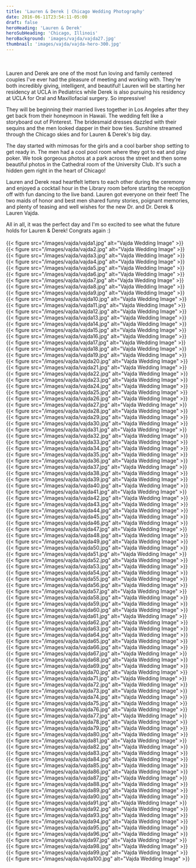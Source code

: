 ```yaml
---
title: 'Lauren & Derek | Chicago Wedding Photography'
date: 2016-06-11T23:54:11-05:00
draft: false
heroHeading: 'Lauren & Derek'
heroSubHeading: 'Chicago, Illinois'
heroBackground: 'images/vajda/vajda27.jpg'
thumbnail: 'images/vajda/vajda-hero-300.jpg'
---
```

<br/>
<br/>
Lauren and Derek are one of the most fun loving and family 
centered couples I've ever had the pleasure of meeting and working with. 
They're both incredibly giving, intelligent, and beautiful! Lauren will be 
starting her residency at UCLA in Pediatrics while Derek is also pursuing 
his residency at UCLA for Oral and Maxillofacial surgery. So impressive!

They will be beginning their married lives together in Los Angeles after 
they get back from their honeymoon in Hawaii. The wedding felt like a 
storyboard out of Pinterest. The bridesmaid dresses dazzled with their 
sequins and the men looked dapper in their bow ties. Sunshine streamed 
through the Chicago skies and for Lauren &amp; Derek's big day.  

The day started with mimosas for the girls and a cool barber shop setting to get 
ready in. The men had a cool pool room where they got to eat and play 
poker. We took gorgeous photos at a park across the street and then some 
beautiful photos in the Cathedral room of the University Club. It's such a 
hidden gem right in the heart of Chicago!

Lauren and Derek read heartfelt letters to each other during the ceremony and enjoyed a cocktail hour in 
the Library room before starting the reception off with fun dancing to the 
live band. Lauren got everyone on their feet! The two maids of honor and 
best men shared funny stories, poignant memories, and plenty of teasing and 
well wishes for the new Dr. and Dr. Derek &amp; Lauren Vajda.  

All in all, it was the perfect day and I'm so excited to see what the future holds for 
Lauren &amp; Derek! Congrats again :) 
<br/>
<br/>
{{< figure src="/images/vajda/vajda1.jpg" alt="Vajda Wedding Image" >}}
{{< figure src="/images/vajda/vajda2.jpg" alt="Vajda Wedding Image" >}}
{{< figure src="/images/vajda/vajda3.jpg" alt="Vajda Wedding Image" >}}
{{< figure src="/images/vajda/vajda4.jpg" alt="Vajda Wedding Image" >}}
{{< figure src="/images/vajda/vajda5.jpg" alt="Vajda Wedding Image" >}}
{{< figure src="/images/vajda/vajda6.jpg" alt="Vajda Wedding Image" >}}
{{< figure src="/images/vajda/vajda7.jpg" alt="Vajda Wedding Image" >}}
{{< figure src="/images/vajda/vajda8.jpg" alt="Vajda Wedding Image" >}}
{{< figure src="/images/vajda/vajda9.jpg" alt="Vajda Wedding Image" >}}
{{< figure src="/images/vajda/vajda10.jpg" alt="Vajda Wedding Image" >}}
{{< figure src="/images/vajda/vajda11.jpg" alt="Vajda Wedding Image" >}}
{{< figure src="/images/vajda/vajda12.jpg" alt="Vajda Wedding Image" >}}
{{< figure src="/images/vajda/vajda13.jpg" alt="Vajda Wedding Image" >}}
{{< figure src="/images/vajda/vajda14.jpg" alt="Vajda Wedding Image" >}}
{{< figure src="/images/vajda/vajda15.jpg" alt="Vajda Wedding Image" >}}
{{< figure src="/images/vajda/vajda16.jpg" alt="Vajda Wedding Image" >}}
{{< figure src="/images/vajda/vajda17.jpg" alt="Vajda Wedding Image" >}}
{{< figure src="/images/vajda/vajda18.jpg" alt="Vajda Wedding Image" >}}
{{< figure src="/images/vajda/vajda19.jpg" alt="Vajda Wedding Image" >}}
{{< figure src="/images/vajda/vajda20.jpg" alt="Vajda Wedding Image" >}}
{{< figure src="/images/vajda/vajda21.jpg" alt="Vajda Wedding Image" >}}
{{< figure src="/images/vajda/vajda22.jpg" alt="Vajda Wedding Image" >}}
{{< figure src="/images/vajda/vajda23.jpg" alt="Vajda Wedding Image" >}}
{{< figure src="/images/vajda/vajda24.jpg" alt="Vajda Wedding Image" >}}
{{< figure src="/images/vajda/vajda25.jpg" alt="Vajda Wedding Image" >}}
{{< figure src="/images/vajda/vajda26.jpg" alt="Vajda Wedding Image" >}}
{{< figure src="/images/vajda/vajda27.jpg" alt="Vajda Wedding Image" >}}
{{< figure src="/images/vajda/vajda28.jpg" alt="Vajda Wedding Image" >}}
{{< figure src="/images/vajda/vajda29.jpg" alt="Vajda Wedding Image" >}}
{{< figure src="/images/vajda/vajda30.jpg" alt="Vajda Wedding Image" >}}
{{< figure src="/images/vajda/vajda31.jpg" alt="Vajda Wedding Image" >}}
{{< figure src="/images/vajda/vajda32.jpg" alt="Vajda Wedding Image" >}}
{{< figure src="/images/vajda/vajda33.jpg" alt="Vajda Wedding Image" >}}
{{< figure src="/images/vajda/vajda34.jpg" alt="Vajda Wedding Image" >}}
{{< figure src="/images/vajda/vajda35.jpg" alt="Vajda Wedding Image" >}}
{{< figure src="/images/vajda/vajda36.jpg" alt="Vajda Wedding Image" >}}
{{< figure src="/images/vajda/vajda37.jpg" alt="Vajda Wedding Image" >}}
{{< figure src="/images/vajda/vajda38.jpg" alt="Vajda Wedding Image" >}}
{{< figure src="/images/vajda/vajda39.jpg" alt="Vajda Wedding Image" >}}
{{< figure src="/images/vajda/vajda40.jpg" alt="Vajda Wedding Image" >}}
{{< figure src="/images/vajda/vajda41.jpg" alt="Vajda Wedding Image" >}}
{{< figure src="/images/vajda/vajda42.jpg" alt="Vajda Wedding Image" >}}
{{< figure src="/images/vajda/vajda43.jpg" alt="Vajda Wedding Image" >}}
{{< figure src="/images/vajda/vajda44.jpg" alt="Vajda Wedding Image" >}}
{{< figure src="/images/vajda/vajda45.jpg" alt="Vajda Wedding Image" >}}
{{< figure src="/images/vajda/vajda46.jpg" alt="Vajda Wedding Image" >}}
{{< figure src="/images/vajda/vajda47.jpg" alt="Vajda Wedding Image" >}}
{{< figure src="/images/vajda/vajda48.jpg" alt="Vajda Wedding Image" >}}
{{< figure src="/images/vajda/vajda49.jpg" alt="Vajda Wedding Image" >}}
{{< figure src="/images/vajda/vajda50.jpg" alt="Vajda Wedding Image" >}}
{{< figure src="/images/vajda/vajda51.jpg" alt="Vajda Wedding Image" >}}
{{< figure src="/images/vajda/vajda52.jpg" alt="Vajda Wedding Image" >}}
{{< figure src="/images/vajda/vajda53.jpg" alt="Vajda Wedding Image" >}}
{{< figure src="/images/vajda/vajda54.jpg" alt="Vajda Wedding Image" >}}
{{< figure src="/images/vajda/vajda55.jpg" alt="Vajda Wedding Image" >}}
{{< figure src="/images/vajda/vajda56.jpg" alt="Vajda Wedding Image" >}}
{{< figure src="/images/vajda/vajda57.jpg" alt="Vajda Wedding Image" >}}
{{< figure src="/images/vajda/vajda58.jpg" alt="Vajda Wedding Image" >}}
{{< figure src="/images/vajda/vajda59.jpg" alt="Vajda Wedding Image" >}}
{{< figure src="/images/vajda/vajda60.jpg" alt="Vajda Wedding Image" >}}
{{< figure src="/images/vajda/vajda61.jpg" alt="Vajda Wedding Image" >}}
{{< figure src="/images/vajda/vajda62.jpg" alt="Vajda Wedding Image" >}}
{{< figure src="/images/vajda/vajda63.jpg" alt="Vajda Wedding Image" >}}
{{< figure src="/images/vajda/vajda64.jpg" alt="Vajda Wedding Image" >}}
{{< figure src="/images/vajda/vajda65.jpg" alt="Vajda Wedding Image" >}}
{{< figure src="/images/vajda/vajda66.jpg" alt="Vajda Wedding Image" >}}
{{< figure src="/images/vajda/vajda67.jpg" alt="Vajda Wedding Image" >}}
{{< figure src="/images/vajda/vajda68.jpg" alt="Vajda Wedding Image" >}}
{{< figure src="/images/vajda/vajda69.jpg" alt="Vajda Wedding Image" >}}
{{< figure src="/images/vajda/vajda70.jpg" alt="Vajda Wedding Image" >}}
{{< figure src="/images/vajda/vajda71.jpg" alt="Vajda Wedding Image" >}}
{{< figure src="/images/vajda/vajda72.jpg" alt="Vajda Wedding Image" >}}
{{< figure src="/images/vajda/vajda73.jpg" alt="Vajda Wedding Image" >}}
{{< figure src="/images/vajda/vajda74.jpg" alt="Vajda Wedding Image" >}}
{{< figure src="/images/vajda/vajda75.jpg" alt="Vajda Wedding Image" >}}
{{< figure src="/images/vajda/vajda76.jpg" alt="Vajda Wedding Image" >}}
{{< figure src="/images/vajda/vajda77.jpg" alt="Vajda Wedding Image" >}}
{{< figure src="/images/vajda/vajda78.jpg" alt="Vajda Wedding Image" >}}
{{< figure src="/images/vajda/vajda79.jpg" alt="Vajda Wedding Image" >}}
{{< figure src="/images/vajda/vajda80.jpg" alt="Vajda Wedding Image" >}}
{{< figure src="/images/vajda/vajda81.jpg" alt="Vajda Wedding Image" >}}
{{< figure src="/images/vajda/vajda82.jpg" alt="Vajda Wedding Image" >}}
{{< figure src="/images/vajda/vajda83.jpg" alt="Vajda Wedding Image" >}}
{{< figure src="/images/vajda/vajda84.jpg" alt="Vajda Wedding Image" >}}
{{< figure src="/images/vajda/vajda85.jpg" alt="Vajda Wedding Image" >}}
{{< figure src="/images/vajda/vajda86.jpg" alt="Vajda Wedding Image" >}}
{{< figure src="/images/vajda/vajda87.jpg" alt="Vajda Wedding Image" >}}
{{< figure src="/images/vajda/vajda88.jpg" alt="Vajda Wedding Image" >}}
{{< figure src="/images/vajda/vajda89.jpg" alt="Vajda Wedding Image" >}}
{{< figure src="/images/vajda/vajda90.jpg" alt="Vajda Wedding Image" >}}
{{< figure src="/images/vajda/vajda91.jpg" alt="Vajda Wedding Image" >}}
{{< figure src="/images/vajda/vajda92.jpg" alt="Vajda Wedding Image" >}}
{{< figure src="/images/vajda/vajda93.jpg" alt="Vajda Wedding Image" >}}
{{< figure src="/images/vajda/vajda94.jpg" alt="Vajda Wedding Image" >}}
{{< figure src="/images/vajda/vajda95.jpg" alt="Vajda Wedding Image" >}}
{{< figure src="/images/vajda/vajda96.jpg" alt="Vajda Wedding Image" >}}
{{< figure src="/images/vajda/vajda97.jpg" alt="Vajda Wedding Image" >}}
{{< figure src="/images/vajda/vajda98.jpg" alt="Vajda Wedding Image" >}}
{{< figure src="/images/vajda/vajda99.jpg" alt="Vajda Wedding Image" >}}
{{< figure src="/images/vajda/vajda100.jpg" alt="Vajda Wedding Image" >}}